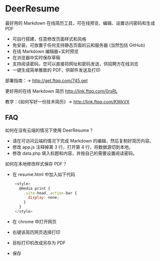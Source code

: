 # DeerResume

最好用的 Markdown 在线简历工具，可在线预览、编辑、设置访问密码和生成 PDF

- 可自行搭建，任意修改页面样式和风格
- 免安装，可放置于任何支持静态页面的云和服务器 (当然包括 GitHub)
- 在线 Markdown 编辑器+实时预览
- 在浏览器中实时保存草稿
- 支持阅读密码，您可以直接将网址和密码发送，供招聘方在线浏览
- 一键生成简单雅致的 PDF，供邮件发送及打印

部署指南：→ <http://get.ftqq.com/745.get>

更好用的在线 Markdown 简历 <http://link.ftqq.com/0rsRL>

教学：《如何写好一份技术简历》→ <http://link.ftqq.com/KWkVX>

## FAQ

如何在没有云端的情况下使用 DeerResume？

- 请在可访问云端的情况下完成 Markdown 的编辑，然后复制好简历内容。
- 修改 app.js 注释掉第 3 行，打开第 4 行，将数据源切到本地。
- 修改 data.php 填入标题和内容，并按自己的需要设置阅读密码。

如何在本地修改样式保存 PDF？

- 在 resume.html 中加入如下代码

   ```js
    <style>
      @media print {
        .site-head,.action-bar {
          display: none;
        }
      }
    </style>
    ```

- 在 chrome 中打开网页
- 右键该简历网页选择打印
- 目标打印机改成另存为 PDF
- 保存
